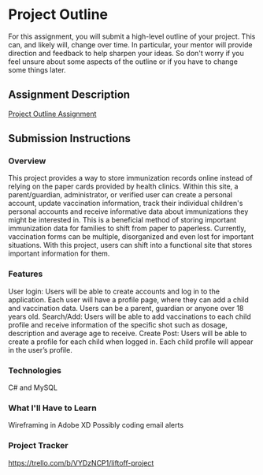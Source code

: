 # Project Outline
For this assignment, you will submit a high-level outline of your project. This can, and likely will, change over time. In particular, your mentor will provide direction and feedback to help sharpen your ideas. So don't worry if you feel unsure about some aspects of the outline or if you have to change some things later.

## Assignment Description
[Project Outline Assignment](https://education.launchcode.org/liftoff/modules/assignments/project-outline)

## Submission Instructions

### Overview
This project provides a way to store immunization records online instead of relying on the paper cards provided by health clinics. Within this site, a parent/guardian, administrator, or verified user can create a personal account, update vaccination information, track their individual children's personal accounts and receive informative data about immunizations they might be interested in. This is a beneficial method of storing important immunization data for families to shift from paper to paperless. Currently, vaccination forms can be multiple, disorganized and even lost for important situations. With this project, users can shift into a functional site that stores important information for them.

### Features
User login: Users will be able to create accounts and log in to the application. Each user will have a profile page, where they can add a child and vaccination data. Users can be a parent, guardian or anyone over 18 years old. 
Search/Add: Users will be able to add vaccinations to each child profile and receive information of the specific shot such as dosage, description and average age to receive.
Create Post: Users will be able to create a profile for each child when logged in. Each child profile will appear in the user’s profile.

### Technologies
C# and MySQL

### What I'll Have to Learn
Wireframing in Adobe XD
Possibly coding email alerts

### Project Tracker
https://trello.com/b/VYDzNCP1/liftoff-project
